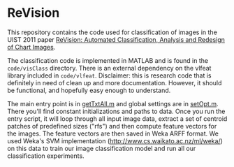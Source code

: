ReVision
========

This repository contains the code used for classification of images in the UIST 2011 paper [ReVision: Automated Classification, Analysis and Redesign of Chart Images](http://vis.stanford.edu/papers/revision).

The classification code is implemented in MATLAB and is found in the `code/visClass` directory.  There is an external dependency on the vlfeat library included in `code/vlfeat`.  Disclaimer: this is research code that is definitely in need of clean up and more documentation. However, it should be functional, and hopefully easy enough to understand.

The main entry point is in [getTxtAll.m](code/visClass/getTxtAll.m) and global settings are in [setOpt.m](code/visClass/setOpt.m).  There you'll find constant initializations and paths to data.  Once you run the entry script, it will loop through all input image data, extract a set of centroid patches of predefined sizes ("rfs") and then compute feature vectors for the images.  The feature vectors are then saved in Weka ARFF format.  We used Weka's SVM implementation (http://www.cs.waikato.ac.nz/ml/weka/) on this data to train our image classification model and run all our classification experiments.

